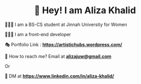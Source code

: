 <h1 style="text-align: center;">👋 Hey! I am <b>Aliza Khalid</b></h1>


👩🏻‍🎓 I am a BS-CS student at Jinnah University for Women

👩🏼‍💻 I am a front-end developer

🎭 Portfolio Link : <b>https://artistichubs.wordpress.com/</b>

💬 How to reach me? Email at <b>alizajuw@gmail.com</b>

Or

💬 DM at <b>https://www.linkedin.com/in/aliza-khalid/</b>

